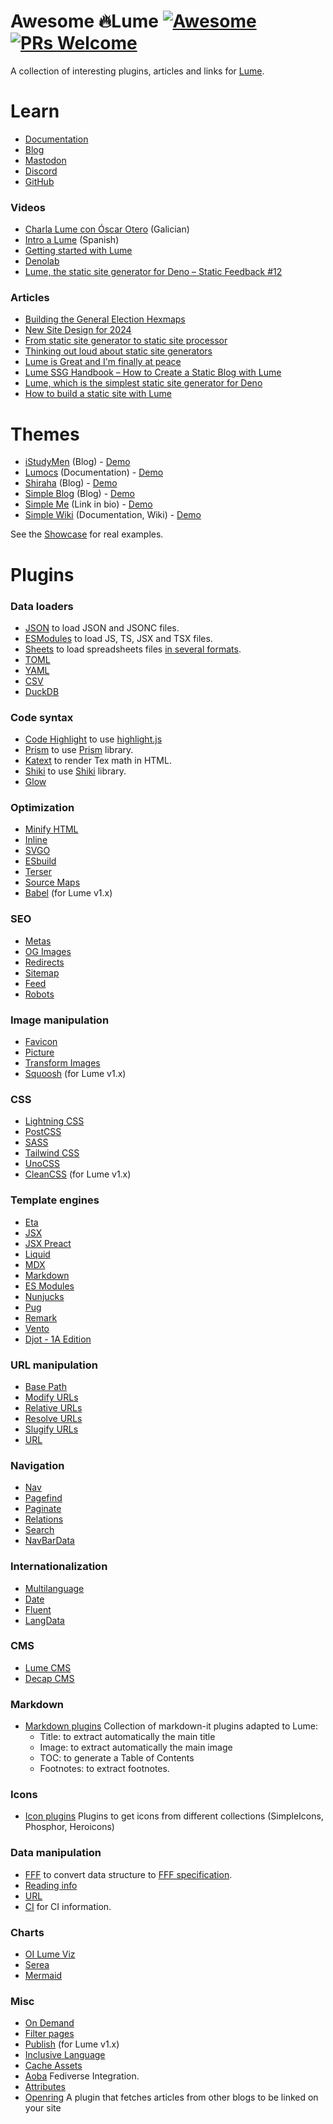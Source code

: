 # Awesome 🔥Lume [![Awesome](https://awesome.re/badge.svg)](https://github.com/sindresorhus/awesome) [![PRs Welcome](https://img.shields.io/badge/PRs-welcome-brightgreen.svg?style=flat-square)](http://makeapullrequest.com)

A collection of interesting plugins, articles and links for [Lume](https://lume.land/).

# Learn

- [Documentation](https://lume.land/docs/overview/about-lume/)
- [Blog](https://lume.land/blog/)
- [Mastodon](https://fosstodon.org/@lume)
- [Discord](https://discord.gg/YbTmpACHWB)
- [GitHub](https://github.com/lumeland/lume)

### Videos

- [Charla Lume con Óscar Otero](https://www.youtube.com/watch?v=Oa-IE1JZS2s) (Galician)
- [Intro a Lume](https://www.youtube.com/watch?v=_Hz2Xj69UyQ) (Spanish)
- [Getting started with Lume](https://www.youtube.com/watch?v=6ld61HU6V6k)
- [Denolab](https://www.youtube.com/watch?v=lQb_u5X0gck)
- [Lume, the static site generator for Deno – Static Feedback #12](https://www.youtube.com/watch?v=5lj0kCmC7L8)

### Articles

- [Building the General Election Hexmaps](https://open-innovations.org/blog/2024-07-05-building-the-general-election-hexmaps)
- [New Site Design for 2024](https://daniel-saunders.com/posts/notes/new-site-design-for-2024/)
- [From static site generator to static site processor](https://thomasorus.com/from-static-site-generator-to-static-site-processor.html)
- [Thinking out loud about static site generators](https://paulrobertlloyd.com/2023/054/a1/lume/)
- [Lume is Great and I'm finally at peace](https://hmans.co/posts/lume-is-great/)
- [Lume SSG Handbook – How to Create a Static Blog with Lume](https://www.freecodecamp.org/news/how-to-create-a-static-blog-with-lume/)
- [Lume, which is the simplest static site generator for Deno](https://dev.to/kbaba1001/lume-which-is-the-simplest-static-site-generator-for-deno-cjn)
- [How to build a static site with Lume](https://deno.com/blog/build-a-static-site-with-lume)

# Themes

- [iStudyMen](https://lume.land/theme/istudymen/) (Blog) - [Demo](https://istudymen.github.io/)
- [Lumocs](https://lume.land/theme/lumocs/) (Documentation) - [Demo](https://lumocs.56k.guru/)
- [Shiraha](https://lume.land/theme/shiraha/) (Blog) - [Demo](https://lume.shiraha.js.org/)
- [Simple Blog](https://lume.land/theme/simple-blog/) (Blog) - [Demo](https://lumeland.github.io/theme-simple-blog/)
- [Simple Me](https://lume.land/theme/simple-me/) (Link in bio) - [Demo](https://lumeland.github.io/theme-simple-me/)
- [Simple Wiki](https://lume.land/theme/simple-wiki/) (Documentation, Wiki) - [Demo](https://lumeland.github.io/theme-simple-wiki/)

See the [Showcase](https://lume.land/showcase/) for real examples.

# Plugins

### Data loaders

- [JSON](https://lume.land/plugins/json/) to load JSON and JSONC files.
- [ESModules](https://lume.land/plugins/modules/) to load JS, TS, JSX and TSX files.
- [Sheets](https://lume.land/plugins/sheets/) to load spreadsheets files [in several formats](https://docs.sheetjs.com/docs/miscellany/formats/).
- [TOML](https://lume.land/plugins/toml/)
- [YAML](https://lume.land/plugins/yaml/)
- [CSV](https://github.com/open-innovations/oi-lume-utils/tree/main/loaders)
- [DuckDB](https://jsr.io/@dringtech/lume-duck)

### Code syntax

- [Code Highlight](https://lume.land/plugins/code_highlight/) to use [highlight.js](https://highlightjs.org/)
- [Prism](https://lume.land/plugins/prism/) to use [Prism](https://prismjs.com/) library.
- [Katext](https://lume.land/plugins/katex/) to render Tex math in HTML.
- [Shiki](https://deno.land/x/lume_shiki) to use [Shiki](https://shiki.style/) library.
- [Glow](https://deno.land/x/lume_glow)

### Optimization

- [Minify HTML](https://lume.land/plugins/minify_html/)
- [Inline](https://lume.land/plugins/inline/)
- [SVGO](https://lume.land/plugins/svgo/)
- [ESbuild](https://lume.land/plugins/esbuild/)
- [Terser](https://lume.land/plugins/terser/)
- [Source Maps](https://lume.land/plugins/source_maps/)
- [Babel](https://github.com/DrSensor/lume-plugins) (for Lume v1.x)

### SEO

- [Metas](https://lume.land/plugins/metas/)
- [OG Images](https://lume.land/plugins/og_images/)
- [Redirects](https://lume.land/plugins/redirects/)
- [Sitemap](https://lume.land/plugins/sitemap/)
- [Feed](https://lume.land/plugins/feed/)
- [Robots](https://lume.land/plugins/robots/)

### Image manipulation

- [Favicon](https://lume.land/plugins/favicon/)
- [Picture](https://lume.land/plugins/picture/)
- [Transform Images](https://lume.land/plugins/transform_images/)
- [Squoosh](https://deno.land/x/lume_plugin_squoosh) (for Lume v1.x)

### CSS

- [Lightning CSS](https://lume.land/plugins/lightningcss/)
- [PostCSS](https://lume.land/plugins/postcss/)
- [SASS](https://lume.land/plugins/sass/)
- [Tailwind CSS](https://lume.land/plugins/tailwindcss/)
- [UnoCSS](https://lume.land/plugins/unocss/)
- [CleanCSS](https://deno.land/x/lume_cleancss) (for Lume v1.x)

### Template engines

- [Eta](https://lume.land/plugins/eta/)
- [JSX](https://lume.land/plugins/jsx/)
- [JSX Preact](https://lume.land/plugins/jsx_preact/)
- [Liquid](https://lume.land/plugins/liquid/)
- [MDX](https://lume.land/plugins/mdx/)
- [Markdown](https://lume.land/plugins/markdown/)
- [ES Modules](https://lume.land/plugins/modules/)
- [Nunjucks](https://lume.land/plugins/nunjucks/)
- [Pug](https://lume.land/plugins/pug/)
- [Remark](https://lume.land/plugins/remark/)
- [Vento](https://lume.land/plugins/vento/)
- [Djot - 1A Edition](https://github.com/iacore/djot.js/blob/main/lume-djot-plugin.ts) 

### URL manipulation

- [Base Path](https://lume.land/plugins/base_path/)
- [Modify URLs](https://lume.land/plugins/modify_urls/)
- [Relative URLs](https://lume.land/plugins/relative_urls/)
- [Resolve URLs](https://lume.land/plugins/resolve_urls/)
- [Slugify URLs](https://lume.land/plugins/slugify_urls/)
- [URL](https://lume.land/plugins/url/)

### Navigation

- [Nav](https://lume.land/plugins/nav/)
- [Pagefind](https://lume.land/plugins/pagefind/)
- [Paginate](https://lume.land/plugins/paginate/)
- [Relations](https://lume.land/plugins/relations/)
- [Search](https://lume.land/plugins/search/)
- [NavBarData](https://deno.land/x/lume_navbardata)

### Internationalization

- [Multilanguage](https://lume.land/plugins/multilanguage/)
- [Date](https://lume.land/plugins/date/)
- [Fluent](https://deno.land/x/lume_fluent)
- [LangData](https://deno.land/x/lume_langdata)

### CMS

- [Lume CMS](https://lume.land/cms/)
- [Decap CMS](https://lume.land/plugins/decap_cms/)

### Markdown

- [Markdown plugins](https://deno.land/x/lume_markdown_plugins) Collection of markdown-it plugins adapted to Lume:
  - Title: to extract automatically the main title
  - Image: to extract automatically the main image
  - TOC: to generate a Table of Contents
  - Footnotes: to extract footnotes.

### Icons

- [Icon plugins](https://github.com/lumeland/icon-plugins) Plugins to get icons from different collections (SimpleIcons, Phosphor, Heroicons)

### Data manipulation

- [FFF](https://lume.land/plugins/fff/) to convert data structure to [FFF specification](https://fff.js.org/).
- [Reading info](https://lume.land/plugins/reading_info/)
- [URL](https://lume.land/plugins/url/)
- [CI](https://deno.land/x/lume_plugin_ci) for CI information.

### Charts

- [OI Lume Viz](https://deno.land/x/oi_lume_viz)
- [Serea](https://github.com/idris-maps/serea)
- [Mermaid](https://deno.land/x/lume_mermaid_plugin)

### Misc

- [On Demand](https://lume.land/plugins/on_demand/)
- [Filter pages](https://lume.land/plugins/filter_pages/)
- [Publish](https://deno.land/x/lume_publish) (for Lume v1.x)
- [Inclusive Language](https://deno.land/x/lume_plugin_inclusive_language)
- [Cache Assets](https://deno.land/x/lume_cache_assets)
- [Aoba](https://deno.land/x/aoba) Fediverse Integration.
- [Attributes](https://lume.land/plugins/attributes/)
- [Openring](https://github.com/lumeland/awesome-lume) A plugin that fetches articles from other blogs to be linked on your site

